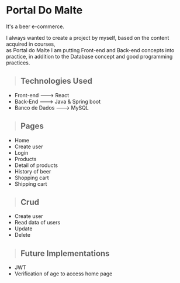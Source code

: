 <h1> Portal Do Malte</h1>

<p>It's a beer e-commerce.</p>
<p>I always wanted to create a project by myself, based on the content acquired in courses,</br>
as Portal do Malte I am putting Front-end and Back-end concepts into practice, in addition to the Database concept and good programming practices.</p>

>## Technologies Used

 - Front-end ---> React
 - Back-End ---> Java & Spring boot
 - Banco de Dados ---> MySQL


>## Pages
 - Home
 - Create user
 - Login
 - Products
 - Detail of products
 - History of beer
 - Shopping cart
 - Shipping cart
 
>## Crud
 - Create user
 - Read data of users
 - Update
 - Delete
 
>## Future Implementations
 - JWT
 - Verification of age to access home page
